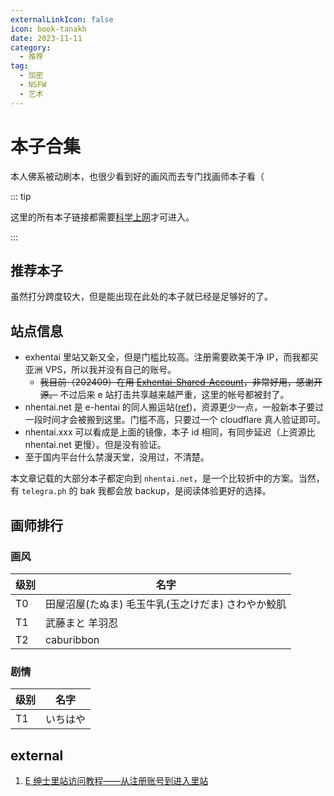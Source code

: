 ```yaml
---
externalLinkIcon: false
icon: book-tanakh
date: 2023-11-11
category:
  - 推荐
tag:
  - 加密
  - NSFW
  - 艺术
---
```


# 本子合集

本人佛系被动刷本，也很少看到好的画风而去专门找画师本子看（

::: tip

这里的所有本子链接都需要[科学上网](../../articles/proxy/vpn.md)才可进入。

:::

## 推荐本子

虽然打分跨度较大，但是能出现在此处的本子就已经是足够好的了。

<ComicTable/>

## 站点信息

- exhentai 里站又新又全，但是门槛比较高。注册需要欧美干净 IP，而我都买亚洲 VPS，所以我并没有自己的账号。
  - ~~我目前（202409）在用 [Exhentai-Shared-Account](https://github.com/Mpigest/Exhentai-Shared-Account)，非常好用，感谢开源。~~ 不过后来 e 站打击共享越来越严重，这里的帐号都被封了。
- nhentai.net 是 e-hentai 的同人搬运站([ref](https://www.reddit.com/r/nhentai/comments/t7w7j5/how_to_post_a_manga_in_nhentai/))，资源更少一点，一般新本子要过一段时间才会被搬到这里。门槛不高，只要过一个 cloudflare 真人验证即可。
- nhentai.xxx 可以看成是上面的镜像，本子 id 相同，有同步延迟（上资源比 nhentai.net 更慢）。但是没有验证。
- 至于国内平台什么禁漫天堂，没用过，不清楚。

本文章记载的大部分本子都定向到 `nhentai.net`，是一个比较折中的方案。当然，有 `telegra.ph` 的 bak 我都会放 backup，是阅读体验更好的选择。

## 画师排行

### 画风

<!-- prettier-ignore -->
|级别|名字|
|---|---|
|T0|田屋沼屋(たぬま) 毛玉牛乳(玉之けだま) さわやか鮫肌|
|T1|武藤まと 羊羽忍|
|T2|caburibbon|

### 剧情

<!-- prettier-ignore -->
|级别|名字|
|---|---|
|T1|いちはや|

## external

1. [E 绅士里站访问教程——从注册账号到进入里站](https://nicebowl.fun/11)

<script setup lang="ts">
import ComicTable from "@ComicTable";
</script>
